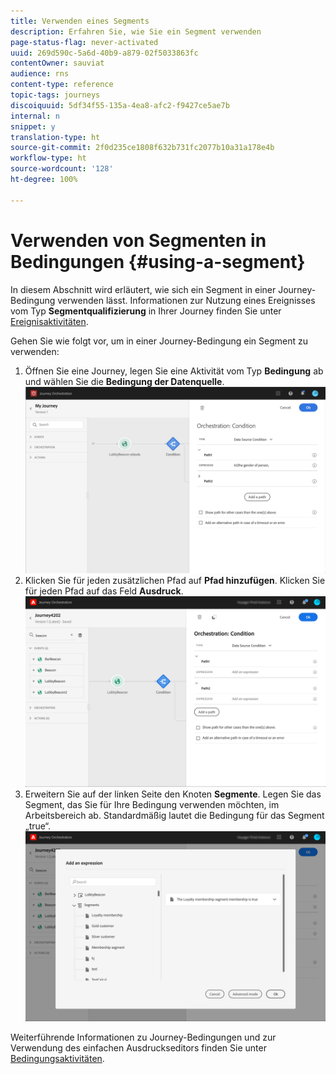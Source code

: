 ```yaml
---
title: Verwenden eines Segments
description: Erfahren Sie, wie Sie ein Segment verwenden
page-status-flag: never-activated
uuid: 269d590c-5a6d-40b9-a879-02f5033863fc
contentOwner: sauviat
audience: rns
content-type: reference
topic-tags: journeys
discoiquuid: 5df34f55-135a-4ea8-afc2-f9427ce5ae7b
internal: n
snippet: y
translation-type: ht
source-git-commit: 2f0d235ce1808f632b731fc2077b10a31a178e4b
workflow-type: ht
source-wordcount: '128'
ht-degree: 100%

---
```




# Verwenden von Segmenten in Bedingungen {#using-a-segment}

In diesem Abschnitt wird erläutert, wie sich ein Segment in einer Journey-Bedingung verwenden lässt.
Informationen zur Nutzung eines Ereignisses vom Typ **Segmentqualifizierung** in Ihrer Journey finden Sie unter [Ereignisaktivitäten](../building-journeys/event-activities.md#segment-qualification).

Gehen Sie wie folgt vor, um in einer Journey-Bedingung ein Segment zu verwenden:

1. Öffnen Sie eine Journey, legen Sie eine Aktivität vom Typ **Bedingung** ab und wählen Sie die **Bedingung der Datenquelle**.
   ![](../assets/journey47.png)
1. Klicken Sie für jeden zusätzlichen Pfad auf **Pfad hinzufügen**. Klicken Sie für jeden Pfad auf das Feld **Ausdruck**.
   ![](../assets/segment3.png)
1. Erweitern Sie auf der linken Seite den Knoten **Segmente**. Legen Sie das Segment, das Sie für Ihre Bedingung verwenden möchten, im Arbeitsbereich ab. Standardmäßig lautet die Bedingung für das Segment „true“.
   ![](../assets/segment4.png)

Weiterführende Informationen zu Journey-Bedingungen und zur Verwendung des einfachen Ausdruckseditors finden Sie unter [Bedingungsaktivitäten](../building-journeys/condition-activity.md#about_condition).
